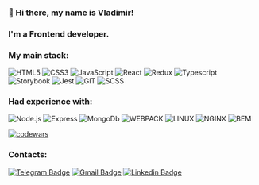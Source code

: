 ### 👋 Hi there, my name is Vladimir!
### I'm a Frontend developer.
### My main stack: 
![HTML5](https://img.shields.io/badge/-HTML5-141130?style=flat-square&logo=HTML5)
![CSS3](https://img.shields.io/badge/-CSS3-141130?style=flat-square&logo=CSS3&logoColor=009900)
![JavaScript](https://img.shields.io/badge/-JavaScript-141130?style=flat-square&logo=JavaScript)
![React](https://img.shields.io/badge/-React-141130?style=flat-square&logo=React)
![Redux](https://img.shields.io/badge/-Redux-141130?style=flat-square&logo=Redux&logoColor=blueviolet)
![Typescript](https://img.shields.io/badge/-Typescript-141130?style=flat-square&logo=Typescript&logoColor=blue)
![Storybook](https://img.shields.io/badge/-Storybook-141130?style=flat-square&logo=Storybook)
![Jest](https://img.shields.io/badge/-Jest-141130?style=flat-square&logo=Jest)
![GIT](https://img.shields.io/badge/-git-141130?style=flat-square&logo=git)
![SCSS](https://img.shields.io/badge/-SCSS-141130?style=flat-square&logo=SASS)
### Had experience with:
![Node.js](https://img.shields.io/badge/-Node.js-141130?style=flat-square&logo=Node.js)
![Express](https://img.shields.io/badge/-Express-141130?style=flat-square&logo=Express)
![MongoDb](https://img.shields.io/badge/-MongoDB-141130?style=flat-square&logo=MongoDb)
![WEBPACK](https://img.shields.io/badge/-WebPack-141130?style=flat-square&logo=WEBPACK)
![LINUX](https://img.shields.io/badge/-Linux-141130?style=flat-square&logo=Linux&logoColor=ffffff)
![NGINX](https://img.shields.io/badge/-nginx-141130?style=flat-square&logo=NGINX&logoColor=009900)
![BEM](https://img.shields.io/badge/-BEM-141130?style=flat-square&logo=BEM)

[![codewars](https://www.codewars.com/users/vovitolog/badges/small)](https://www.codewars.com/users/vovitolog) 
### Contacts:
[![Telegram Badge](https://img.shields.io/badge/@vovitolog-telegram?style=flat&color=2AA7DA&logoColor=white&logo=telegram)](https://t.me/vovitolog "Contact on Telegram")
[![Gmail Badge](https://img.shields.io/badge/vovitolog@gmail.com-email?style=flat&color=C5211E&logoColor=white&logo=gmail)](mailto:vovitolog@gmail.com "Email me")
[![Linkedin Badge](https://img.shields.io/badge/%40vladimir-linkedin?style=flat&color=0077b5&logoColor=white&logo=linkedin)](https://www.linkedin.com/in/vladimir-rodionov-23a58b89/ "Connect on LinkedIn")
<!---
vovitolog/vovitolog is a ✨ special ✨ repository because its `README.md` (this file) appears on your GitHub profile.
You can click the Preview link to take a look at your changes.
--->
